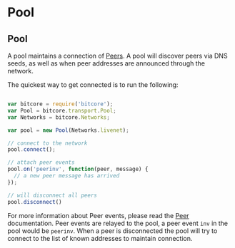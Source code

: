 # Pool

## Pool

A pool maintains a connection of [Peers](Peer.md). A pool will discover peers via DNS seeds, as well as when peer addresses are announced through the network.

The quickest way to get connected is to run the following:

```javascript

var bitcore = require('bitcore');
var Pool = bitcore.transport.Pool;
var Networks = bitcore.Networks;

var pool = new Pool(Networks.livenet);

// connect to the network
pool.connect();

// attach peer events
pool.on('peerinv', function(peer, message) {
  // a new peer message has arrived
});

// will disconnect all peers
pool.disconnect()

```

For more information about Peer events, please read the [Peer](Peer.md) documentation. Peer events are relayed to the pool, a peer event `inv` in the pool would be `peerinv`. When a peer is disconnected the pool will try to connect to the list of known addresses to maintain connection.
